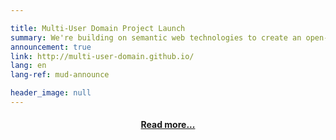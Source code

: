 ```yaml
---

title: Multi-User Domain Project Launch
summary: We're building on semantic web technologies to create an open-source platform for building "infinite" text based adventure games. Or alternatively, a community of virtual worlds for humans and web crawlers to interact with
announcement: true
link: http://multi-user-domain.github.io/
lang: en
lang-ref: mud-announce

header_image: null
---
```


<h4 style="text-align: center; width:100%; margin-bottom: 20px;">
    <a href="http://multi-user-domain.github.io/">Read more...</a>
</h4>